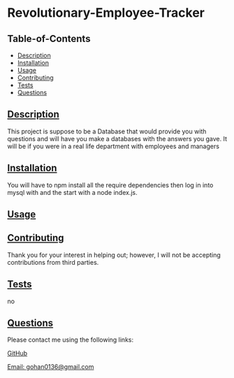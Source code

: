 # Revolutionary-Employee-Tracker
  
  ## Table-of-Contents

  * [Description](#description)
  * [Installation](#installation)
  * [Usage](#usage)
  * [Contributing](#contributing)
  * [Tests](#tests)
  * [Questions](#questions)
  
  ## [Description](#table-of-contents)

 This project is suppose to be a Database that would provide you with questions and will have you make a databases with the answers you gave. It will be if you were in a real life department with employees and managers

  ## [Installation](#table-of-contents)

 You will have to npm install all the require dependencies then log in into mysql with and the start with a node index.js.

  ## [Usage](#table-of-contents)


  ## [Contributing](#table-of-contents)
  
  
  Thank you for your interest in helping out; however, I will not be accepting contributions from third parties.
    

  ## [Tests](#table-of-contents)

  no

  ## [Questions](#table-of-contents)

  Please contact me using the following links:

  [GitHub](https://github.com/CougarChan)

  [Email: gohan0136@gmail.com](mailto:gohan0136@gmail.com)

